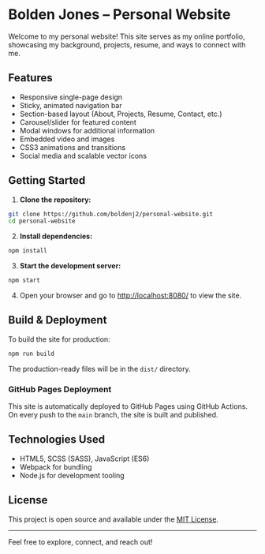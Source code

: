 
# Bolden Jones – Personal Website

Welcome to my personal website! This site serves as my online portfolio, showcasing my background, projects, resume, and ways to connect with me.

## Features

- Responsive single-page design
- Sticky, animated navigation bar
- Section-based layout (About, Projects, Resume, Contact, etc.)
- Carousel/slider for featured content
- Modal windows for additional information
- Embedded video and images
- CSS3 animations and transitions
- Social media and scalable vector icons

## Getting Started

1. **Clone the repository:**
  ```sh
  git clone https://github.com/boldenj2/personal-website.git
  cd personal-website
  ```
2. **Install dependencies:**
  ```sh
  npm install
  ```
3. **Start the development server:**
  ```sh
  npm start
  ```
4. Open your browser and go to [http://localhost:8080/](http://localhost:8080/) to view the site.

## Build & Deployment

To build the site for production:

```sh
npm run build
```

The production-ready files will be in the `dist/` directory.

### GitHub Pages Deployment

This site is automatically deployed to GitHub Pages using GitHub Actions. On every push to the `main` branch, the site is built and published.

## Technologies Used

- HTML5, SCSS (SASS), JavaScript (ES6)
- Webpack for bundling
- Node.js for development tooling

## License

This project is open source and available under the [MIT License](LICENSE).

---

Feel free to explore, connect, and reach out!

